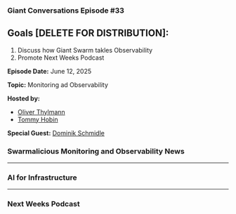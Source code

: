 ### Giant Conversations Episode #33

## Goals [DELETE FOR DISTRIBUTION]: 
1. Discuss how Giant Swarm takles Observability
3. Promote Next Weeks Podcast

**Episode Date:** June 12, 2025

**Topic:**
Monitoring ad Observability

**Hosted by:** 

* [Oliver Thylmann](https://www.linkedin.com/in/thylmann/)
* [Tommy Hobin](https://www.linkedin.com/in/tommy-hobin/)

**Special Guest:**
[Dominik Schmidle](https://github.com/Rotfuks)

### Swarmalicious Monitoring and Observability News

------------------------------------------------------------------------------------------------------------------------------

### AI for Infrastructure

------------------------------------------------------------------------------------------------------------------------------

### Next Weeks Podcast









